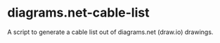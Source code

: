 # diagrams.net-cable-list
A script to generate a cable list out of diagrams.net (draw.io) drawings.
